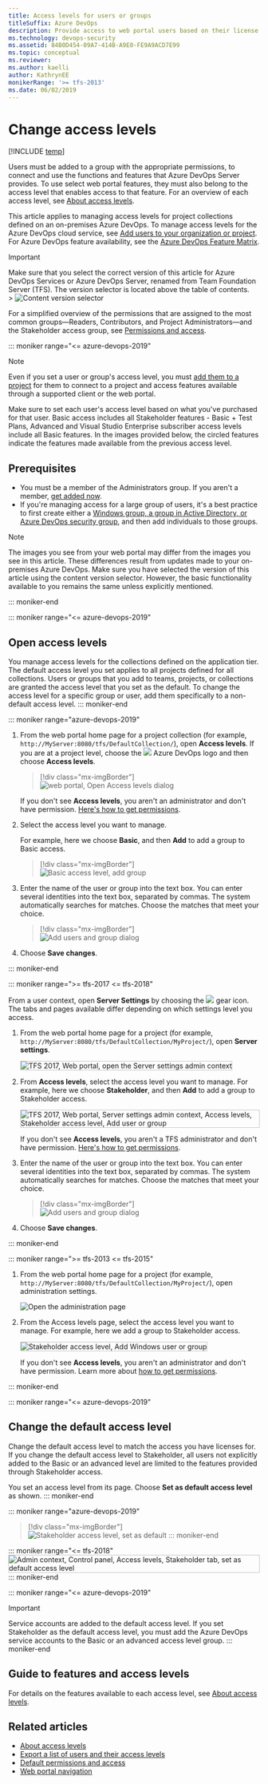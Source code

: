 ```yaml
---
title: Access levels for users or groups
titleSuffix: Azure DevOps 
description: Provide access to web portal users based on their license 
ms.technology: devops-security
ms.assetid: 84B0D454-09A7-414B-A9E0-FE9A9ACD7E99
ms.topic: conceptual
ms.reviewer:  
ms.author: kaelli
author: KathrynEE
monikerRange: '>= tfs-2013'
ms.date: 06/02/2019
---
```


# Change access levels

[!INCLUDE [temp](../../includes/version-tfs-all-versions.md)]

Users must be added to a group with the appropriate permissions, to connect and use the functions and features that Azure DevOps Server provides. To use select web portal features, they must also belong to the access level that enables access to that feature. For an overview of each access level, see [About access levels](access-levels.md).

This article applies to managing access levels for project collections defined on an on-premises Azure DevOps. To manage access levels for the Azure DevOps cloud service, see [Add users to your organization or project](../accounts/add-organization-users.md). For Azure DevOps feature availability, see the [Azure DevOps Feature Matrix](/azure/devops/user-guide/alm-devops-features).

> [!IMPORTANT]  
> Make sure that you select the correct version of this article for Azure DevOps Services or Azure DevOps Server, renamed from Team Foundation Server (TFS). The version selector is located above the table of contents. <br/> > ![Content version selector](/azure/devops/media/version-selector.png)

For a simplified overview of the permissions that are assigned to the most common groups&mdash;Readers, Contributors, and Project Administrators&mdash;and the Stakeholder access group, see [Permissions and access](permissions-access.md).

::: moniker range="<= azure-devops-2019"

> [!NOTE]  
> Even if you set a user or group's access level, you must [add them to a project](add-users-team-project.md) for them to connect to a project and access features available through a supported client or the web portal.

Make sure to set each user's access level based on what you've purchased for that user. Basic access includes all Stakeholder features - Basic + Test Plans, Advanced and Visual Studio Enterprise subscriber access levels include all Basic features. In the images provided below, the circled features indicate the features made available from the previous access level.

<a id="manage-access" > </a>

## Prerequisites

- You must be a member of the Administrators group. If you aren't a member, [get added now](https://docs.microsoft.com/azure/devops/server/admin/add-administrator?view=azure-devops).
- <a id="add-user" />If you're managing access for a large group of users, it's a best practice to first create either a [Windows group, a group in Active Directory, or Azure DevOps security group](/azure/devops/server/admin/setup-ad-groups), and then add individuals to those groups.

> [!NOTE]  
> The images you see from your web portal may differ from the images you see in this article. These differences result from updates made to your on-premises Azure DevOps. Make sure you have selected the version of this article using the content version selector. However, the basic functionality available to you remains the same unless explicitly mentioned.

::: moniker-end

::: moniker range="<= azure-devops-2019"

## Open access levels

You manage access levels for the collections defined on the application tier. The default access level you set applies to all projects defined for all collections. Users or groups that you add to teams, projects, or collections are granted the access level that you set as the default. To change the access level for a specific group or user, add them specifically to a non-default access level.
::: moniker-end

::: moniker range="azure-devops-2019"

1.  From the web portal home page for a project collection (for example, `http://MyServer:8080/tfs/DefaultCollection/`), open **Access levels**. If you are at a project level, choose the ![](/azure/devops/media/icons/project-icon.png) Azure DevOps logo and then choose **Access levels**.

    > [!div class="mx-imgBorder"]  
    > ![web portal, Open Access levels dialog](media/change-access-levels/open-access-levels-2019.png)

    If you don't see **Access levels**, you aren't an administrator and don't have permission. [Here's how to get permissions](/azure/devops/server/admin/add-administrator).

1.  Select the access level you want to manage.

    For example, here we choose **Basic**, and then **Add** to add a group to Basic access.

    > [!div class="mx-imgBorder"]  
    > ![Basic access level, add group](media/change-access-levels/basic-access-2019.png)

1.  Enter the name of the user or group into the text box. You can enter several identities into the text box, separated by commas. The system automatically searches for matches. Choose the matches that meet your choice.
    > [!div class="mx-imgBorder"]  
    > ![Add users and group dialog](media/project-level-permissions-add-a-user.png)
1.  Choose **Save changes**.

::: moniker-end

::: moniker range=">= tfs-2017 <= tfs-2018"

From a user context, open **Server Settings** by choosing the ![ ](../../boards/media/icons/gear_icon.png) gear icon. The tabs and pages available differ depending on which settings level you access.

1.  From the web portal home page for a project (for example, `http://MyServer:8080/tfs/DefaultCollection/MyProject/`), open **Server settings**.

    <img src="media/access-levels-2017-open-admin-context.png" alt="TFS 2017, Web portal, open the Server settings admin context" style="border: 1px solid #C3C3C3;" />

1.  From **Access levels**, select the access level you want to manage. For example, here we choose **Stakeholder**, and then **Add** to add a group to Stakeholder access.

    <img src="media/access-levels-2017-stakeholder-access.png" alt="TFS 2017, Web portal, Server settings admin context, Access levels, Stakeholder access level, Add user or group" style="border: 1px solid #C3C3C3;" />

    If you don't see **Access levels**, you aren't a TFS administrator and don't have permission. [Here's how to get permissions](/azure/devops/server/admin/add-administrator).

1.  Enter the name of the user or group into the text box. You can enter several identities into the text box, separated by commas. The system automatically searches for matches. Choose the matches that meet your choice.

    > [!div class="mx-imgBorder"]  
    > ![Add users and group dialog](media/project-level-permissions-add-a-user.png)

1.  Choose **Save changes**.

::: moniker-end

::: moniker range=">= tfs-2013 <= tfs-2015"

1.  From the web portal home page for a project (for example, `http://MyServer:8080/tfs/DefaultCollection/MyProject/`), open administration settings.

    ![Open the administration page](media/ALM_CAL_OpenAdminPage.png)

1.  From the Access levels page, select the access level you want to manage. For example, here we add a group to Stakeholder access.

    <img src="media/change-access-levels-stakeholder-add-user.png" alt="Stakeholder access level, Add Windows user or group" style="border: 1px solid #C3C3C3;" />

    If you don't see **Access levels**, you aren't an administrator and don't have permission. Learn more about [how to get permissions](/azure/devops/server/admin/add-administrator).

::: moniker-end

<a id="set-default" > </a>

::: moniker range="<= azure-devops-2019"

## Change the default access level

Change the default access level to match the access you have licenses for. If you change the default access level to Stakeholder, all users not explicitly added to the Basic or an advanced level are limited to the features provided through Stakeholder access.

You set an access level from its page. Choose **Set as default access level** as shown.
::: moniker-end

::: moniker range="azure-devops-2019"

> [!div class="mx-imgBorder"]  
> ![Stakeholder access level, set as default](media/change-access-levels/set-stakeholder-as-default-2019.png)
> ::: moniker-end

::: moniker range="<= tfs-2018"
<img src="media/change-access-levels-set-default.png" alt="Admin context, Control panel, Access levels, Stakeholder tab, set as default access level" style="border: 1px solid #C3C3C3;" />  
::: moniker-end

::: moniker range="<= azure-devops-2019"

> [!IMPORTANT]  
> Service accounts are added to the default access level. If you set Stakeholder as the default access level, you must add the Azure DevOps service accounts to the Basic or an advanced access level group.
> ::: moniker-end

<a id="guide-features-access" > </a>

## Guide to features and access levels

For details on the features available to each access level, see [About access levels](access-levels.md).

## Related articles

- [About access levels](access-levels.md)
- [Export a list of users and their access levels](export-users-audit-log.md)
- [Default permissions and access](permissions-access.md)
- [Web portal navigation](../../project/navigation/index.md)
